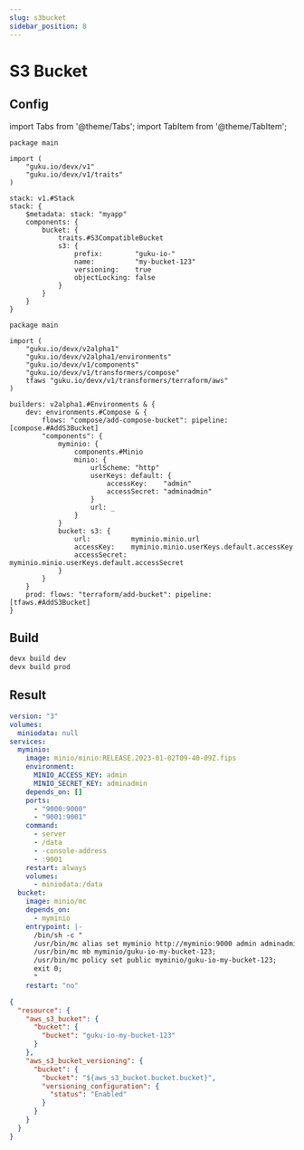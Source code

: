 ```yaml
---
slug: s3bucket
sidebar_position: 8
---
```


# S3 Bucket

## Config

import Tabs from '@theme/Tabs';
import TabItem from '@theme/TabItem';

<Tabs>
  <TabItem value="stack.cue" label="stack.cue" default>

```cue
package main

import (
	"guku.io/devx/v1"
	"guku.io/devx/v1/traits"
)

stack: v1.#Stack
stack: {
	$metadata: stack: "myapp"
	components: {
		bucket: {
			traits.#S3CompatibleBucket
			s3: {
				prefix:        "guku-io-"
				name:          "my-bucket-123"
				versioning:    true
				objectLocking: false
			}
		}
	}
}
```

  </TabItem>
  <TabItem value="builder.cue" label="builder.cue">

```cue
package main

import (
	"guku.io/devx/v2alpha1"
	"guku.io/devx/v2alpha1/environments"
	"guku.io/devx/v1/components"
	"guku.io/devx/v1/transformers/compose"
	tfaws "guku.io/devx/v1/transformers/terraform/aws"
)

builders: v2alpha1.#Environments & {
	dev: environments.#Compose & {
		flows: "compose/add-compose-bucket": pipeline: [compose.#AddS3Bucket]
		"components": {
			myminio: {
				components.#Minio
				minio: {
					urlScheme: "http"
					userKeys: default: {
						accessKey:    "admin"
						accessSecret: "adminadmin"
					}
					url: _
				}
			}
			bucket: s3: {
				url:          myminio.minio.url
				accessKey:    myminio.minio.userKeys.default.accessKey
				accessSecret: myminio.minio.userKeys.default.accessSecret
			}
		}
	}
	prod: flows: "terraform/add-bucket": pipeline: [tfaws.#AddS3Bucket]
}
```

  </TabItem>
</Tabs>

## Build

```bash
devx build dev
devx build prod
```

## Result

<Tabs>
  <TabItem value="Dev" label="Dev" default>

```yaml title="docker-compose.yml"
version: "3"
volumes:
  miniodata: null
services:
  myminio:
    image: minio/minio:RELEASE.2023-01-02T09-40-09Z.fips
    environment:
      MINIO_ACCESS_KEY: admin
      MINIO_SECRET_KEY: adminadmin
    depends_on: []
    ports:
      - "9000:9000"
      - "9001:9001"
    command:
      - server
      - /data
      - -console-address
      - :9001
    restart: always
    volumes:
      - miniodata:/data
  bucket:
    image: minio/mc
    depends_on:
      - myminio
    entrypoint: |-
      /bin/sh -c "
      /usr/bin/mc alias set myminio http://myminio:9000 admin adminadmin;
      /usr/bin/mc mb myminio/guku-io-my-bucket-123;
      /usr/bin/mc policy set public myminio/guku-io-my-bucket-123;
      exit 0;
      "
    restart: "no"
```

  </TabItem>
  <TabItem value="Prod Terraform" label="Prod Terraform">

```json title="/build/prod/terraform/generated.tf.json"
{
  "resource": {
    "aws_s3_bucket": {
      "bucket": {
        "bucket": "guku-io-my-bucket-123"
      }
    },
    "aws_s3_bucket_versioning": {
      "bucket": {
        "bucket": "${aws_s3_bucket.bucket.bucket}",
        "versioning_configuration": {
          "status": "Enabled"
        }
      }
    }
  }
}
```

  </TabItem>

</Tabs>